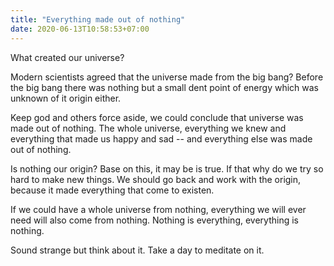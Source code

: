 ```yaml
---
title: "Everything made out of nothing"
date: 2020-06-13T10:58:53+07:00
---
```


What created our universe? 

Modern scientists agreed that the universe made from the big bang? Before the big bang there was nothing but a small dent point of energy which was unknown of it origin either.

Keep god and others force aside, we could conclude that universe was made out of nothing. The whole universe, everything we knew and everything that made us happy and sad -- and everything else was made out of nothing.

Is nothing our origin? Base on this, it may be is true. If that why do we try so hard to make new things. We should go back and work with the origin, because it made everything that come to existen.

If we could have a whole universe from nothing, everything we will ever need will also come from nothing. Nothing is everything, everything is nothing. 

Sound strange but think about it. Take a day to meditate on it.